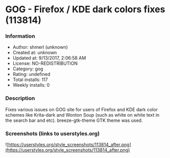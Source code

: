 # GOG - Firefox / KDE dark colors fixes (113814)

### Information
- Author: shmerl (unknown)
- Created at: unknown
- Updated at: 9/13/2017, 2:06:58 AM
- License: NO-REDISTRIBUTION
- Category: gog
- Rating: undefined
- Total installs: 117
- Weekly installs: 0


### Description
Fixes various issues on GOG site for users of Firefox and KDE dark color schemes like Krita-dark and Wonton Soup (such as white on white text in the search bar and etc). breeze-gtk-theme GTK theme was used.


### Screenshots (links to userstyles.org)
![https://userstyles.org/style_screenshots/113814_after.png](https://userstyles.org/style_screenshots/113814_after.png)


